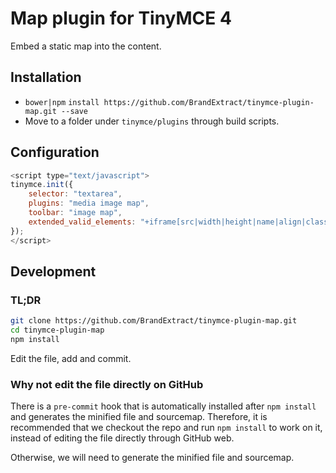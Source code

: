 # Map plugin for TinyMCE 4

Embed a static map into the content.

## Installation

* `bower|npm` `install https://github.com/BrandExtract/tinymce-plugin-map.git --save`
* Move to a folder under `tinymce/plugins` through build scripts.

## Configuration

```javascript
<script type="text/javascript">
tinymce.init({
    selector: "textarea",
    plugins: "media image map",
    toolbar: "image map",
    extended_valid_elements: "+iframe[src|width|height|name|align|class]"
});
</script>
```

## Development

### TL;DR

```bash
git clone https://github.com/BrandExtract/tinymce-plugin-map.git
cd tinymce-plugin-map
npm install
```

Edit the file, add and commit.

### Why not edit the file directly on GitHub

There is a `pre-commit` hook that is automatically installed after
`npm install` and generates the minified file and sourcemap. Therefore,
it is recommended that we checkout the repo and run `npm install` to
work on it, instead of editing the file directly through GitHub web.

Otherwise, we will need to generate the minified file and sourcemap.
